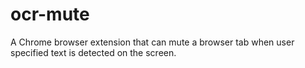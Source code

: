 # ocr-mute
A Chrome browser extension that can mute a browser tab when user specified text is detected on the screen.
